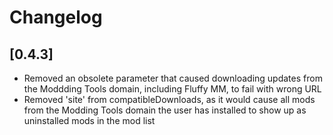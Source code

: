 # Changelog

## [0.4.3]
- Removed an obsolete parameter that caused downloading updates from the Moddding Tools domain, including Fluffy MM, to fail with wrong URL
- Removed 'site' from compatibleDownloads, as it would cause all mods from the Modding Tools domain the user has installed to show up as uninstalled mods in the mod list